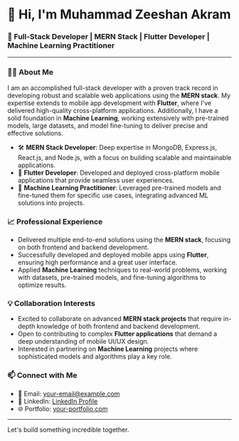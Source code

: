 # 👋 Hi, I'm Muhammad Zeeshan Akram

### 🚀 Full-Stack Developer | MERN Stack | Flutter Developer | Machine Learning Practitioner

---

### 🧑‍💼 About Me
I am an accomplished full-stack developer with a proven track record in developing robust and scalable web applications using the **MERN stack**. My expertise extends to mobile app development with **Flutter**, where I've delivered high-quality cross-platform applications. Additionally, I have a solid foundation in **Machine Learning**, working extensively with pre-trained models, large datasets, and model fine-tuning to deliver precise and effective solutions.

- 🛠️ **MERN Stack Developer**: Deep expertise in MongoDB, Express.js, React.js, and Node.js, with a focus on building scalable and maintainable applications.
- 📱 **Flutter Developer**: Developed and deployed cross-platform mobile applications that provide seamless user experiences.
- 🤖 **Machine Learning Practitioner**: Leveraged pre-trained models and fine-tuned them for specific use cases, integrating advanced ML solutions into projects.

### 📈 Professional Experience
- Delivered multiple end-to-end solutions using the **MERN stack**, focusing on both frontend and backend development.
- Successfully developed and deployed mobile apps using **Flutter**, ensuring high performance and a great user interface.
- Applied **Machine Learning** techniques to real-world problems, working with datasets, pre-trained models, and fine-tuning algorithms to optimize results.

### 💡 Collaboration Interests
- Excited to collaborate on advanced **MERN stack projects** that require in-depth knowledge of both frontend and backend development.
- Open to contributing to complex **Flutter applications** that demand a deep understanding of mobile UI/UX design.
- Interested in partnering on **Machine Learning** projects where sophisticated models and algorithms play a key role.

### 📫 Connect with Me
- 📧 Email: [your-email@example.com](mailto:your-email@example.com)
- 💼 LinkedIn: [LinkedIn Profile](https://www.linkedin.com/in/your-linkedin)
- 🌐 Portfolio: [your-portfolio.com](https://your-portfolio.com)

---

Let's build something incredible together.
